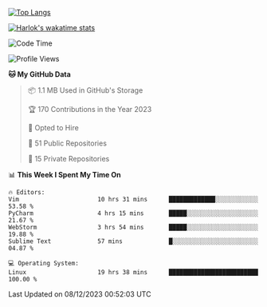 [![Top Langs](https://github-readme-stats.vercel.app/api/top-langs/?username=remisiki&theme=dracula&layout=compact&hide=Jupyter%20Notebook,CSS,HTML&langs_count=10&exclude_repo=GMM-Demux-GUI)](https://github.com/anuraghazra/github-readme-stats)

[![Harlok's wakatime stats](https://github-readme-stats.vercel.app/api/wakatime?username=@remisiki&theme=dracula&layout=compact&langs_count=10&hide=other,html,css,text,json,markdown,jupyter)](https://github.com/anuraghazra/github-readme-stats)

<!--START_SECTION:waka-->
![Code Time](http://img.shields.io/badge/Code%20Time-601%20hrs%2014%20mins-blue)

![Profile Views](http://img.shields.io/badge/Profile%20Views-9-blue)

**🐱 My GitHub Data** 

> 📦 1.1 MB Used in GitHub's Storage 
 > 
> 🏆 170 Contributions in the Year 2023
 > 
> 💼 Opted to Hire
 > 
> 📜 51 Public Repositories 
 > 
> 🔑 15 Private Repositories 
 > 
📊 **This Week I Spent My Time On** 

```text
🔥 Editors: 
Vim                      10 hrs 31 mins      █████████████░░░░░░░░░░░░   53.58 % 
PyCharm                  4 hrs 15 mins       █████░░░░░░░░░░░░░░░░░░░░   21.67 % 
WebStorm                 3 hrs 54 mins       █████░░░░░░░░░░░░░░░░░░░░   19.88 % 
Sublime Text             57 mins             █░░░░░░░░░░░░░░░░░░░░░░░░   04.87 % 

💻 Operating System: 
Linux                    19 hrs 38 mins      █████████████████████████   100.00 % 
```


 Last Updated on 08/12/2023 00:52:03 UTC
<!--END_SECTION:waka-->
